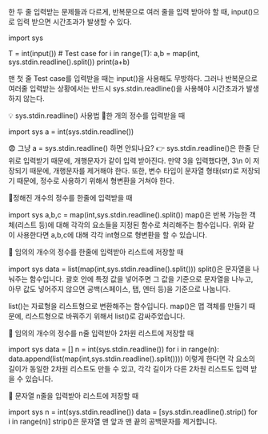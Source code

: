 한 두 줄 입력받는 문제들과 다르게, 
반복문으로 여러 줄을 입력 받아야 할 때,
input()으로 입력 받으면 시간초과가 발생할 수 있다.

import sys

T = int(input())   # Test case
for i in range(T):
    a,b = map(int, sys.stdin.readline().split())
    print(a+b)

맨 첫 줄 Test case를 입력받을 때는 input()을 사용해도 무방하다.
그러나 반복문으로 여러줄 입력받는 상황에서는 반드시 
sys.stdin.readline()을 사용해야 시간초과가 발생하지 않는다.

💡 sys.stdin.readline() 사용법
📌한 개의 정수를 입력받을 때

import sys
a = int(sys.stdin.readline())

😨 그냥 a = sys.stdin.readline() 하면 안되나요?
👉 sys.stdin.readline()은 한줄 단위로 입력받기 때문에, 
   개행문자가 같이 입력 받아진다.
   만약 3을 입력했다면, 3\n 이 저장되기 때문에, 개행문자를 제거해야 한다.
   또한, 변수 타입이 문자열 형태(str)로 저장되기 때문에, 
   정수로 사용하기 위해서 형변환을 거쳐야 한다.

📌정해진 개수의 정수를 한줄에 입력받을 때

import sys
a,b,c = map(int,sys.stdin.readline().split())
map()은 반복 가능한 객체(리스트 등)에 대해 각각의 요소들을 지정된 함수로 처리해주는 함수입니다.
위와 같이 사용한다면 a,b,c에 대해 각각 int형으로 형변환을 할 수 있습니다.

📌 임의의 개수의 정수를 한줄에 입력받아 리스트에 저장할 때

import sys
data = list(map(int,sys.stdin.readline().split()))
split()은 문자열을 나눠주는 함수입니다.
괄호 안에 특정 값을 넣어주면 그 값을 기준으로 문자열을 나누고, 아무 값도 넣어주지 않으면 공백(스페이스, 탭, 엔터 등)을 기준으로 나눕니다.

list()는 자료형을 리스트형으로 변환해주는 함수입니다.
map()은 맵 객체를 만들기 때문에, 리스트형으로 바꿔주기 위해서 list()로 감싸주었습니다.

📌 임의의 개수의 정수를 n줄 입력받아 2차원 리스트에 저장할 때

import sys
data = []
n = int(sys.stdin.readline())
for i in range(n):
    data.append(list(map(int,sys.stdin.readline().split())))
이렇게 한다면 각 요소의 길이가 동일한 2차원 리스트도 만들 수 있고,
각각 길이가 다른 2차원 리스트도 입력 받을 수 있습니다.

📌 문자열 n줄을 입력받아 리스트에 저장할 때

import sys
n = int(sys.stdin.readline())
data = [sys.stdin.readline().strip() for i in range(n)]
strip()은 문자열 맨 앞과 맨 끝의 공백문자를 제거합니다.
